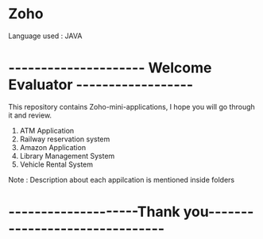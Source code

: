 # Zoho

Language used : JAVA

# --------------------- Welcome Evaluator ------------------

This repository contains Zoho-mini-applications, I hope you will go through it and review.

1. ATM Application
2. Railway reservation system
3. Amazon Application
4. Library Management System
5. Vehicle Rental System


Note : Description about each appilcation is mentioned inside folders

# --------------------Thank you-------------------------------
